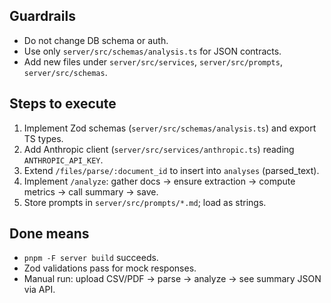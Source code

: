 ## Guardrails
- Do not change DB schema or auth.
- Use only `server/src/schemas/analysis.ts` for JSON contracts.
- Add new files under `server/src/services`, `server/src/prompts`, `server/src/schemas`.

## Steps to execute
1) Implement Zod schemas (`server/src/schemas/analysis.ts`) and export TS types.
2) Add Anthropic client (`server/src/services/anthropic.ts`) reading `ANTHROPIC_API_KEY`.
3) Extend `/files/parse/:document_id` to insert into `analyses` (parsed_text).
4) Implement `/analyze`: gather docs → ensure extraction → compute metrics → call summary → save.
5) Store prompts in `server/src/prompts/*.md`; load as strings.

## Done means
- `pnpm -F server build` succeeds.
- Zod validations pass for mock responses.
- Manual run: upload CSV/PDF → parse → analyze → see summary JSON via API.